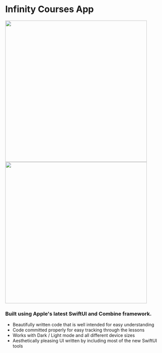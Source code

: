 # Infinity Courses App

<img src="https://github.com/dhruvshah8/InfinityCourses/blob/master/gif.gif" height=450><img src="https://i.imgur.com/N9HfWdD.png" height=450>


### Built using Apple's latest SwiftUI and Combine framework.

- Beautifully written code that is well intended for easy understanding
- Code committed properly for easy tracking through the lessons
- Works with Dark / Light mode and all different device sizes
- Aesthetically pleasing UI written by including most of the new SwiftUI tools
